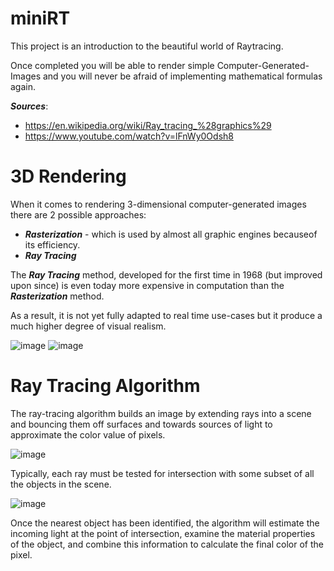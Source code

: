 # miniRT
This project is an introduction to the beautiful world of Raytracing. 

Once completed you will be able to render simple Computer-Generated-Images and you will never be afraid of implementing mathematical formulas again.

***Sources***:
- https://en.wikipedia.org/wiki/Ray_tracing_%28graphics%29
- https://www.youtube.com/watch?v=lFnWy0Odsh8

# 3D Rendering

When it comes to rendering 3-dimensional computer-generated images there are 2 possible approaches: 

- ***Rasterization*** - which is used by almost all graphic engines becauseof its efficiency.
- ***Ray Tracing***

The ***Ray Tracing*** method, developed for the first time in 1968 (but improved upon since) is even today more expensive in computation than the ***Rasterization*** method.

As a result, it is not yet fully adapted to real time use-cases but it produce a much higher degree of visual realism.

![image](https://github.com/izzypt/miniRT/assets/73948790/8ed19e66-40b5-4356-9f67-d39e60655934) ![image](https://github.com/izzypt/miniRT/assets/73948790/77aee78c-ecaf-4238-9dae-c91bba650d19)

# Ray Tracing Algorithm

The ray-tracing algorithm builds an image by extending rays into a scene and bouncing them off surfaces and towards sources of light to approximate the color value of pixels.

![image](https://github.com/izzypt/miniRT/assets/73948790/dffdb27f-9ef8-42f2-878d-b8aca84e2c5c)

Typically, each ray must be tested for intersection with some subset of all the objects in the scene.

![image](https://github.com/izzypt/miniRT/assets/73948790/07a9f03a-1009-456b-bd8f-b5511a9d3e5c)

Once the nearest object has been identified, the algorithm will estimate the incoming light at the point of intersection, examine the material properties of the object, and combine this information to calculate the final color of the pixel.
